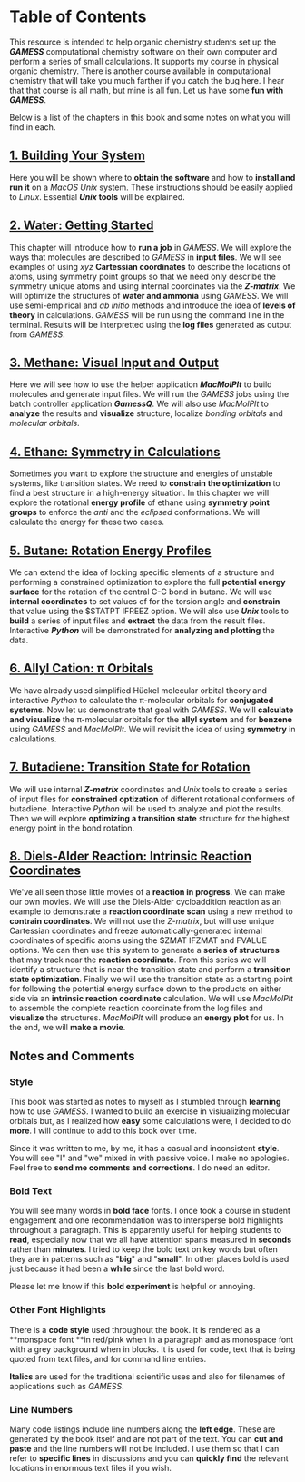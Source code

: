 # Table of Contents

This resource is intended to help organic chemistry students set up the ***GAMESS*** computational chemistry software on their own computer and perform a series of small calculations. It supports my course in physical organic chemistry. There is another course available in computational chemistry that will take you much farther if you catch the bug here. I hear that that course is all math, but mine is all fun. Let us have some **fun with *GAMESS***.

Below is a list of the chapters in this book and some notes on what you will find in each.

## [1. Building Your System](1_Setup.md)

Here you will be shown where to **obtain the software** and how to **install and run it** on a *MacOS Unix* system. These instructions should be easily applied to *Linux*. Essential ***Unix* tools** will be explained.

## [2. Water: Getting Started](2_SmallMolecules.md)

This chapter will introduce how to **run a job** in *GAMESS*. We will explore the ways that molecules are described to *GAMESS* in **input files**. We will see examples of using *xyz* **Cartessian coordinates** to describe the locations of atoms, using symmetry point groups so that we need only describe the symmetry unique atoms and using internal coordinates via the ***Z-matrix***. We will optimize the structures of **water and ammonia** using *GAMESS*. We will use semi-empirical and *ab initio* methods and introduce the idea of **levels of theory** in calculations. *GAMESS* will be run using the command line in the terminal. Results will be interpretted using the **log files** generated as output from *GAMESS*.

## [3. Methane: Visual Input and Output](3_Visual_Input.md)

Here we will see how to use the helper application ***MacMolPlt*** to build molecules and generate input files. We will run the *GAMESS* jobs using the batch controller application ***GamessQ***. We will also use *MacMolPlt* to **analyze** the results and **visualize** structure, localize *bonding orbitals* and *molecular orbitals*. 

## [4. Ethane: Symmetry in Calculations](4_Ethane.md)

Sometimes you want to explore the structure and energies of unstable systems, like transition states. We need to **constrain the optimization** to find a best structure in a high-energy situation. In this chapter we will explore the rotational **energy profile** of ethane using **symmetry point groups** to enforce the *anti* and the *eclipsed* conformations. We will calculate the energy for these two cases.

## [5. Butane: Rotation Energy Profiles](5_Rotation_Profiles.md)

We can extend the idea of locking specific elements of a structure and performing a constrained optimization to explore the full **potential energy surface** for the rotation of the central C-C bond in butane. We will use **internal coordinates** to set values of for the torsion angle  and **constrain** that value using the \$STATPT IFREEZ option. We will also use ***Unix*** tools to **build** a series of input files and **extract** the data from the result files. Interactive ***Python*** will be demonstrated for **analyzing and plotting** the data.


## [6. Allyl Cation: &pi; Orbitals](6_Pi_Orbitals.md)

We have already used simplified Hückel molecular orbital theory and interactive *Python* to calculate the &pi;-molecular orbitals for **conjugated systems**. Now let us demonstrate that goal with *GAMESS*. We will **calculate and visualize** the &pi;-molecular orbitals for the **allyl system** and for **benzene** using *GAMESS* and *MacMolPlt*. We will revisit the idea of using **symmetry** in calculations.

## [7. Butadiene: Transition State for Rotation](7_Butadiene.md)

We will use internal ***Z-matrix*** coordinates and *Unix* tools to create a series of input files for **constrained optization** of different rotational conformers of butadiene. Interactive *Python* will be used to analyze and plot the results. Then we will explore **optimizing a transition state** structure for the highest energy point in the bond rotation. 

## [8. Diels-Alder Reaction: Intrinsic Reaction Coordinates](8A_Diels_Alder.md)

We've all seen those little movies of a **reaction in progress**. We can make our own movies. We will use the Diels-Alder cycloaddition reaction as an example to demonstrate a **reaction coordinate scan** using a new method to **contrain coordinates**. We will not use the *Z-matrix*, but will use unique Cartessian coordinates and freeze automatically-generated internal coordinates of specific atoms using the \$ZMAT IFZMAT and FVALUE options. We can then use this system to generate a **series of structures** that may track near the **reaction coordinate**. From this series we will identify a structure that is near the transition state and perform a **transition state optimization**. Finally we will use the transition state as a starting point for following the potential energy surface down to the products on either side via an **intrinsic reaction coordinate** calculation. We will use *MacMolPlt* to assemble the complete reaction coordinate from the log files and **visualize** the structures. *MacMolPlt* will produce an **energy plot** for us. In the end, we will **make a movie**.

## Notes and Comments

### Style

This book was started as notes to myself as I stumbled through **learning** how to use *GAMESS*. I wanted to build an exercise in visiualizing molecular orbitals but, as I realized how **easy** some calculations were, I decided to do **more**. I will continue to add to this book over time.

Since it was written to me, by me, it has a casual and inconsistent **style**. You will see "I" and "we" mixed in with passive voice. I make no apologies. Feel free to **send me comments and corrections**. I do need an editor.

### Bold Text

You will see many words in **bold face** fonts. I once took a course in student engagement and one recommendation was to intersperse bold highlights throughout a paragraph. This is apparently useful for helping students to **read**, especially now that we all have attention spans measured in **seconds** rather than **minutes**. I tried to keep the bold text on key words but often they are in patterns such as "**big**" and "**small**". In other places bold is used just because it had been a **while** since the last bold word.

Please let me know if this **bold experiment** is helpful or annoying.

### Other Font Highlights

There is a **code style** used throughout the book. It is rendered as a **monspace font **in red/pink when in a paragraph and as monospace font with a grey background when in blocks. It is used for code, text that is being quoted from text files, and for command line entries.

**Italics** are used for the traditional scientific uses and also for filenames of applications such as *GAMESS*.

### Line Numbers

Many code listings include line numbers along the **left edge**. These are generated by the book itself and are not part of the text. You can **cut and paste** and the line numbers will not be included. I use them so that I can refer to **specific lines** in discussions and you can **quickly find** the relevant locations in enormous text files if you wish.